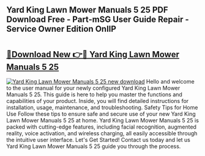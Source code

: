 ## Yard King Lawn Mower Manuals 5 25 PDF Download Free - Part-mSG User Guide Repair - Service Owner Edition OnIlP

# <h2><a href="http://bc48990.oget.top/?id=Yard+King+Lawn+Mower+Manuals+5+25">🔗Download New 👉🔴 Yard King Lawn Mower Manuals 5 25</a></h2>

[![Yard King Lawn Mower Manuals 5 25 new download](https://i.imgur.com/5g1atiW.png)](http://bc48990.oget.top/?id=Yard+King+Lawn+Mower+Manuals+5+25)
Hello and welcome to the user manual for your newly configured Yard King Lawn Mower Manuals 5 25. This guide is here to help you master the functions and capabilities of your product. Inside, you will find detailed instructions for installation, usage, maintenance, and troubleshooting. Safety Tips for Home Use Follow these tips to ensure safe and secure use of your new Yard King Lawn Mower Manuals 5 25 at home. Yard King Lawn Mower Manuals 5 25 is packed with cutting-edge features, including facial recognition, augmented reality, voice activation, and wireless charging, all easily accessible through the intuitive user interface. Let's Get Started! Contact us today and let us Yard King Lawn Mower Manuals 5 25 guide you through the process.
